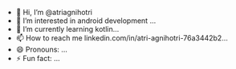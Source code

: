- 👋 Hi, I’m @atriagnihotri
- 👀 I’m interested in android development ...
- 🌱 I’m currently learning kotlin...
- 📫 How to reach me linkedin.com/in/atri-agnihotri-76a3442b2...
- 😄 Pronouns: ...
- ⚡ Fun fact: ...

<!---
atriagnihotri/atriagnihotri is a ✨ special ✨ repository because its `README.md` (this file) appears on your GitHub profile.
You can click the Preview link to take a look at your changes.
--->
